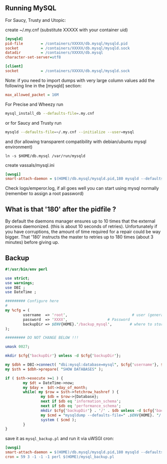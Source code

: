 Running MySQL
-------------

For Saucy, Trusty and Utopic:

create ~/.my.cnf (substitute XXXXX with your container uid)
```ini
[mysqld]
pid-file        = /containers/XXXXX/db.mysql/mysqld.pid
socket          = /containers/XXXXX/db.mysql/mysqld.sock
datadir         = /containers/XXXXX/db.mysql
character-set-server=utf8

[client]
socket          = /containers/XXXXX/db.mysql/mysqld.sock
```

Note: if you need to import dumps with very large column values add the following line in the [mysqld] section:

```ini
max_allowed_packet = 16M
```

For Precise and Wheezy run

```sh
mysql_install_db --defaults-file=.my.cnf
```

or for Saucy and Trusty run

```sh
mysqld --defaults-file=~/.my.cnf --initialize --user=mysql
```

and (for allowing transparent compatibility with debian/ubuntu mysql environment)

```
ln -s $HOME/db.mysql /var/run/mysqld
```

create vassals/mysql.ini

```ini
[uwsgi]
smart-attach-daemon = $(HOME)/db.mysql/mysqld.pid,180 mysqld --defaults-file=$(HOME)/.my.cnf
```

Check logs/emperor.log, if all goes well you can start using mysql normally (remember to assign a root password)

What is that '180' after the pidfile ?
--------------------------------------

By default the daemons manager ensures up to 10 times that the external process daemonized. (this is about 10 seconds of retries). Unfortunately if you have corruptions, the amount of time required for a repair could be way bigger. That '180' instructs the master to retries up to 180 times (about 3 minutes) before giving up.

Backup
------

```perl
#!/usr/bin/env perl

use strict;
use warnings;
use DBI ;
use DateTime ;

######### Configure here
#
my %cfg = (
        username  => 'root',                             # user (generally 'root')
        password  => 'XXXX',                  # Password
        backupDir => $ENV{HOME}.'/backup_mysql',        # where to store backups
);

######### DO NOT CHANGE BELOW !!!

umask 0027;

mkdir $cfg{'backupDir'} unless -d $cfg{'backupDir'};

my $dbh = DBI->connect( "dbi:mysql:database=mysql", $cfg{'username'}, $cfg{'password'} );
my $sth = $dbh->prepare( "SHOW DATABASES" );

if ( $sth->execute >=1 ) {
        my $dt = DateTime->now;
        my $day =  $dt->day_of_month;
        while( my $row = $sth->fetchrow_hashref ) {
                my $db = $row->{Database};
                next if $db eq 'information_schema';
                next if $db eq 'performance_schema';
                mkdir $cfg{'backupDir'} . '/' . $db unless -d $cfg{'backupDir'} . '/'. $db;
                my $cmd = "mysqldump --defaults-file=" .$ENV{HOME}. "/.my.cnf -u " . $cfg{'username'} . " -p". $cfg{'password'} . " " . $db . " | bzip2 -9 > " . $cfg{'backupDir'} . '/'. $db . "/" . $day . ".bz2";
                system ( $cmd );
        }
}
```

save it as `mysql_backup.pl` and run it via uWSGI cron:

```ini
[uwsgi]
smart-attach-daemon = $(HOME)/db.mysql/mysqld.pid,180 mysqld --defaults-file=$(HOME)/.my.cnf
cron = 59 3 -1 -1 -1 perl $(HOME)/mysql_backup.pl
```

